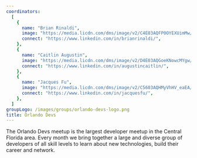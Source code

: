 ```yaml
---
coordinators:
  [
    {
      name: "Brian Rinaldi",
      image: "https://media.licdn.com/dms/image/v2/C4E03AQFP0OYEXUimMw/profile-displayphoto-shrink_200_200/profile-displayphoto-shrink_200_200/0/1647523541573?e=1743638400&v=beta&t=m5DumOdT8b8LKJA8AxXCq0XpbtMJfxAUz8VgnLFMo1s",
      connect: "https://www.linkedin.com/in/brianrinaldi/",
    },
    {
      name: "Caitlin Augustin",
      image: "https://media.licdn.com/dms/image/v2/D4E03AQGoeKNowcMYgw/profile-displayphoto-shrink_200_200/profile-displayphoto-shrink_200_200/0/1718797560166?e=1743638400&v=beta&t=bIWSFkwhOnG4arMKN_mBh-QXSt7S45M33LnO-r4y30A",
      connect: "https://www.linkedin.com/in/augustincaitlin/",
    },
    {
      name: "Jacques Fu",
      image: "https://media.licdn.com/dms/image/v2/C5603AQHMyVhHV_eaEA/profile-displayphoto-shrink_200_200/profile-displayphoto-shrink_200_200/0/1621304059077?e=1743638400&v=beta&t=fAGhTWWzE8-qDLwZL-mbk51zKbJ2zcr_Qg_6VpU9b7I",
      connect: "https://www.linkedin.com/in/jacquesfu/",
    },
  ]
groupLogo: /images/groups/orlando-devs-logo.png
title: Orlando Devs
---
```


The Orlando Devs meetup is the largest developer meetup in the Central Florida area. Every month we bring together a large and diverse group of developers of all skill levels to learn about new technologies, build their career and network.
